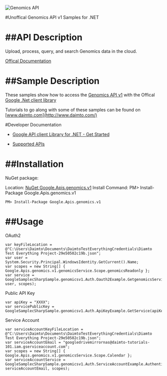 ﻿![Genomics API](http://www.google.com/images/icons/product/search-32.gif)

#Unoffical Genomics API v1 Samples for .NET  

##API Description
=============

Upload, process, query, and search Genomics data in the cloud.

[Offical Documentation](https://cloud.google.com/genomics)

##Sample Description
=============

These samples show how to access the [Genomics API v1](https://cloud.google.com/genomics) with the Offical [Google .Net client library](https://github.com/google/google-api-dotnet-client)

Tutorials to go along with some of these samples can be found on [www.daimto.com](http://www.daimto.com/)

#Developer Documentation

* [Google API client Library for .NET - Get Started](https://developers.google.com/api-client-library/dotnet/get_started)

* [Supported APIs](https://developers.google.com/api-client-library/dotnet/apis/)

##Installation
=================================

NuGet package:

Location: [NuGet Google.Apis.genomics.v1](https://www.nuget.org/packages/Google.Apis.genomics.v1)
Install Command: PM>  Install-Package Google.Apis.genomics.v1

```
PM> Install-Package Google.Apis.genomics.v1
```

##Usage
=================================

OAuth2
```
var keyFileLocation = @"C:\Users\Daimto\Documents\DaimtoTestEverythingCredentials\Diamto Test Everything Project-29e50502c19b.json";
var user = System.Security.Principal.WindowsIdentity.GetCurrent().Name;
var scopes = new String[] { Google.Apis.genomics.v1.genomicsService.Scope.genomicsReadonly };
var service = GoogleSamplecSharpSample.genomicsv1.Auth.Oauth2Example.GetgenomicsService(keyFileLocation, user, scopes);
```
Public API Key
```
var apiKey = "XXXX";
var servicePublicKey = GoogleSamplecSharpSample.genomicsv1.Auth.ApiKeyExample.GetService(apiKey);
```
Service Account
```
var serviceAccountKeyFileLocation = @"C:\Users\Daimto\Documents\DaimtoTestEverythingCredentials\Diamto Test Everything Project-29e50502c19b.json";
var serviceAccountEmail = "googledrivemirrornas@daimto-tutorials-101.iam.gserviceaccount.com";
var scopes = new String[] { Google.Apis.genomics.v1.genomicsService.Scope.Calendar };            
var serviceAccountService = GoogleSamplecSharpSample.genomicsv1.Auth.ServiceAccountExample.AuthenticateServiceAccount(serviceAccountKeyFileLocation, serviceAccountEmail, scopes);
```

